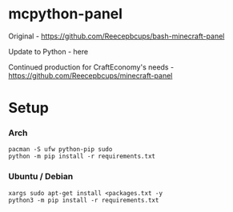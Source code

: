 # mcpython-panel

Original - https://github.com/Reecepbcups/bash-minecraft-panel

Update to Python - here

Continued production for CraftEconomy's needs - https://github.com/Reecepbcups/minecraft-panel

# Setup
### Arch
```
pacman -S ufw python-pip sudo
python -m pip install -r requirements.txt
```

### Ubuntu / Debian
```
xargs sudo apt-get install <packages.txt -y
python3 -m pip install -r requirements.txt
```
